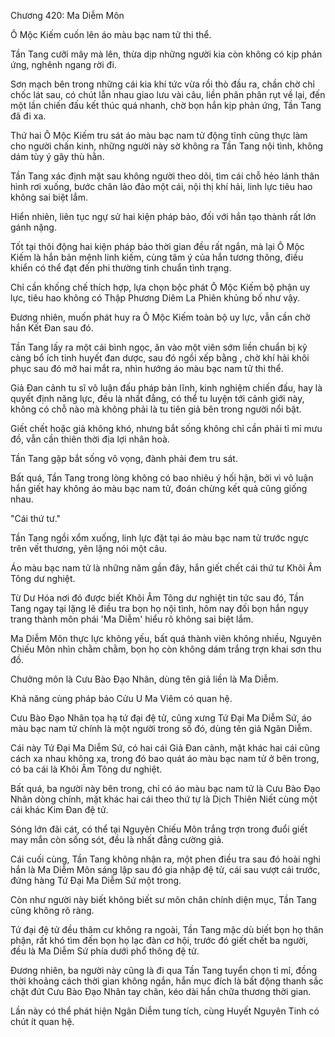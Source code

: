 




Chương 420: Ma Diễm Môn


Ô Mộc Kiếm cuốn lên áo màu bạc nam tử thi thể.

Tần Tang cưỡi mây mà lên, thừa dịp những người kia còn không có kịp phản ứng, nghênh ngang rời đi.

Sơn mạch bên trong những cái kia khí tức vừa rồi thò đầu ra, chần chờ chỉ chốc lát sau, có chút lẫn nhau giao lưu vài câu, liền phân phân rụt về lại, đến một lần chiến đấu kết thúc quá nhanh, chờ bọn hắn kịp phản ứng, Tần Tang đã đi xa.

Thứ hai Ô Mộc Kiếm tru sát áo màu bạc nam tử động tĩnh cũng thực làm cho người chấn kinh, những người này sờ không ra Tần Tang nội tình, không dám tùy ý gây thù hằn.

Tần Tang xác định mặt sau không người theo dõi, tìm cái chỗ hẻo lánh thân hình rơi xuống, bước chân lảo đảo một cái, nội thị khí hải, linh lực tiêu hao không sai biệt lắm.

Hiển nhiên, liên tục ngự sử hai kiện pháp bảo, đối với hắn tạo thành rất lớn gánh nặng.

Tốt tại thôi động hai kiện pháp bảo thời gian đều rất ngắn, mà lại Ô Mộc Kiếm là hắn bản mệnh linh kiếm, cùng tâm ý của hắn tương thông, điều khiển có thể đạt đến phi thường tinh chuẩn tình trạng.

Chỉ cần khống chế thích hợp, lựa chọn bộc phát Ô Mộc Kiếm bộ phận uy lực, tiêu hao không có Thập Phương Diêm La Phiên khủng bố như vậy.

Đương nhiên, muốn phát huy ra Ô Mộc Kiếm toàn bộ uy lực, vẫn cần chờ hắn Kết Đan sau đó.

Tần Tang lấy ra một cái bình ngọc, ăn vào một viên sớm liền chuẩn bị kỹ càng bổ ích tinh huyết đan dược, sau đó ngồi xếp bằng , chờ khí hải khôi phục sau đó mở hai mắt ra, nhìn hướng áo màu bạc nam tử thi thể.

Giả Đan cảnh tu sĩ vô luận đấu pháp bản lĩnh, kinh nghiệm chiến đấu, hay là quyết định năng lực, đều là nhất đẳng, có thể tu luyện tới cảnh giới này, không có chỗ nào mà không phải là tu tiên giả bên trong người nổi bật.

Giết chết hoặc giả không khó, nhưng bắt sống không chỉ cần phải tỉ mỉ mưu đồ, vẫn cần thiên thời địa lợi nhân hoà.

Tần Tang gặp bắt sống vô vọng, đành phải đem tru sát.

Bất quá, Tần Tang trong lòng không có bao nhiêu ý hối hận, bởi vì vô luận hắn giết hay không áo màu bạc nam tử, đoán chừng kết quả cũng giống nhau.

"Cái thứ tư."

Tần Tang ngồi xổm xuống, linh lực đặt tại áo màu bạc nam tử trước ngực trên vết thương, yên lặng nói một câu.

Áo màu bạc nam tử là những năm gần đây, hắn giết chết cái thứ tư Khôi Âm Tông dư nghiệt.

Từ Dư Hóa nơi đó được biết Khôi Âm Tông dư nghiệt tin tức sau đó, Tần Tang ngay tại lặng lẽ điều tra bọn họ nội tình, hôm nay đối bọn hắn ngụy trang thành môn phái 'Ma Diễm' hiểu rõ không sai biệt lắm.

Ma Diễm Môn thực lực không yếu, bất quá thành viên không nhiều, Nguyên Chiếu Môn nhìn chằm chằm, bọn họ còn không dám trắng trợn khai sơn thu đồ.

Chưởng môn là Cưu Bào Đạo Nhân, dùng tên giả liền là Ma Diễm.

Khả năng cùng pháp bảo Cửu U Ma Viêm có quan hệ.

Cưu Bào Đạo Nhân tọa hạ tứ đại đệ tử, cũng xưng Tứ Đại Ma Diễm Sứ, áo màu bạc nam tử chính là một người trong số đó, dùng tên giả Ngân Diễm.

Cái này Tứ Đại Ma Diễm Sứ, có hai cái Giả Đan cảnh, mặt khác hai cái cũng cách xa nhau không xa, trong đó bao quát áo màu bạc nam tử ở bên trong, có ba cái là Khôi Âm Tông dư nghiệt.

Bất quá, ba người này bên trong, chỉ có áo màu bạc nam tử là Cưu Bào Đạo Nhân dòng chính, mặt khác hai cái theo thứ tự là Dịch Thiên Niết cùng một cái khác Kim Đan đệ tử.

Sóng lớn đãi cát, có thể tại Nguyên Chiếu Môn trắng trợn trong đuổi giết may mắn còn sống sót, đều là nhất đẳng cường giả.

Cái cuối cùng, Tần Tang không nhận ra, một phen điều tra sau đó hoài nghi hắn là Ma Diễm Môn sáng lập sau đó gia nhập đệ tử, cái sau vượt cái trước, đứng hàng Tứ Đại Ma Diễm Sứ một trong.

Còn như người này biết không biết sư môn chân chính diện mục, Tần Tang cũng không rõ ràng.

Tứ đại đệ tử đều thâm cư không ra ngoài, Tần Tang mặc dù biết bọn họ thân phận, rất khó tìm đến bọn họ lạc đàn cơ hội, trước đó giết chết ba người, đều là Ma Diễm Sứ phía dưới phổ thông đệ tử.

Đương nhiên, ba người này cũng là đi qua Tần Tang tuyển chọn tỉ mỉ, đồng thời khoảng cách thời gian không ngắn, hắn mục đích là bất động thanh sắc chặt đứt Cưu Bào Đạo Nhân tay chân, kéo dài hắn chữa thương thời gian.

Lần này có thể phát hiện Ngân Diễm tung tích, cùng Huyết Nguyên Tinh có chút ít quan hệ.




